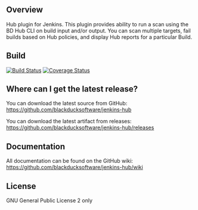 ## Overview

Hub plugin for Jenkins. This plugin provides ability to run a scan using the BD Hub CLI on build input and/or output. You can scan multiple targets, fail builds based on Hub policies, and display Hub reports for a particular Build.

## Build ##

[![Build Status](https://travis-ci.org/blackducksoftware/hub-jenkins.svg?branch=master)](https://travis-ci.org/blackducksoftware/hub-jenkins)
[![Coverage Status](https://coveralls.io/repos/github/blackducksoftware/hub-jenkins/badge.svg?branch=master)](https://coveralls.io/github/blackducksoftware/hub-jenkins?branch=master)

## Where can I get the latest release? ##
You can download the latest source from GitHub: https://github.com/blackducksoftware/jenkins-hub

You can download the latest artifact from releases: https://github.com/blackducksoftware/jenkins-hub/releases

## Documentation ##
All documentation can be found on the GitHub wiki:  https://github.com/blackducksoftware/jenkins-hub/wiki

## License ##
GNU General Public License 2 only
